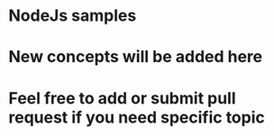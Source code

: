 # NodeJs samples
# New concepts will be added here
# Feel free to add or submit pull request if you need specific topic
